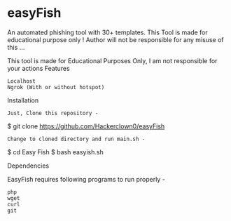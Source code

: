 # easyFish
An automated phishing tool with 30+ templates. This Tool is made for educational purpose only ! Author will not be responsible for any misuse of this ...


This tool is made for Educational Purposes Only, I am not responsible for your actions
Features

    Localhost
    Ngrok (With or without hotspot)

Installation

    Just, Clone this repository -

$ git clone https://github.com/Hackerclown0/easyFish

    Change to cloned directory and run main.sh -

$ cd Easy Fish
$ bash easyish.sh

Dependencies

EasyFish requires following programs to run properly -

    php
    wget
    curl
    git
    
    
